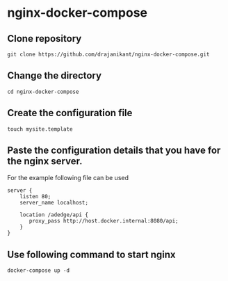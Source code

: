# nginx-docker-compose

## Clone repository

```
git clone https://github.com/drajanikant/nginx-docker-compose.git
```

## Change the directory

```
cd nginx-docker-compose
```

## Create the configuration file 

```
touch mysite.template
```

## Paste the configuration details that you have for the nginx server.
For the example following file can be used
```
server {
    listen 80;
    server_name localhost;

    location /adedge/api {
       proxy_pass http://host.docker.internal:8080/api;
    }
}
```

## Use following command to start nginx

```
docker-compose up -d
```
